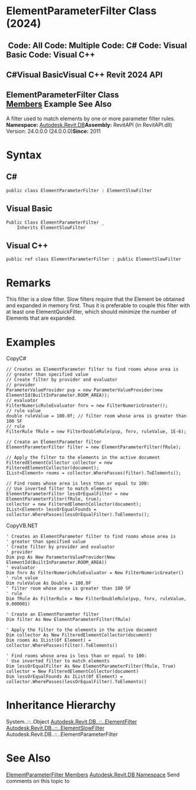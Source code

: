# ElementParameterFilter Class (2024)

﻿
 Code: All Code: Multiple Code: C# Code: Visual Basic Code: Visual C++   
---  
C#Visual BasicVisual C++
Revit 2024 API  
---  
ElementParameterFilter Class  
[Members](9393f5e4-34eb-793f-bf88-f114c0f24eb9.md "ElementParameterFilter Members") Example See Also  
---  
A filter used to match elements by one or more parameter filter rules. 
**Namespace:** [Autodesk.Revit.DB](87546ba7-461b-c646-cbb1-2cb8f5bff8b2.md "Autodesk.Revit.DB Namespace")**Assembly:** RevitAPI (in RevitAPI.dll) Version: 24.0.0.0 (24.0.0.0)**Since:** 2011 
# Syntax
C#  
---  
```text
public class ElementParameterFilter : ElementSlowFilter
```
  
Visual Basic  
---  
```text
Public Class ElementParameterFilter _
	Inherits ElementSlowFilter
```
  
Visual C++  
---  
```text
public ref class ElementParameterFilter : public ElementSlowFilter
```
  
# Remarks
This filter is a slow filter. Slow filters require that the Element be obtained and expanded in memory first. Thus it is preferable to couple this filter with at least one ElementQuickFilter, which should minimize the number of Elements that are expanded. 
# Examples
CopyC#
```text
// Creates an ElementParameter filter to find rooms whose area is 
// greater than specified value
// Create filter by provider and evaluator 
// provider
ParameterValueProvider pvp = new ParameterValueProvider(new ElementId(BuiltInParameter.ROOM_AREA));
// evaluator
FilterNumericRuleEvaluator fnrv = new FilterNumericGreater();
// rule value    
double ruleValue = 100.0f; // filter room whose area is greater than 100 SF
// rule
FilterRule fRule = new FilterDoubleRule(pvp, fnrv, ruleValue, 1E-6);

// Create an ElementParameter filter
ElementParameterFilter filter = new ElementParameterFilter(fRule);

// Apply the filter to the elements in the active document
FilteredElementCollector collector = new FilteredElementCollector(document);
IList<Element> rooms = collector.WherePasses(filter).ToElements();

// Find rooms whose area is less than or equal to 100: 
// Use inverted filter to match elements
ElementParameterFilter lessOrEqualFilter = new ElementParameterFilter(fRule, true); 
collector = new FilteredElementCollector(document);
IList<Element> lessOrEqualFounds = collector.WherePasses(lessOrEqualFilter).ToElements();
```

CopyVB.NET
```text
' Creates an ElementParameter filter to find rooms whose area is 
' greater than specified value
' Create filter by provider and evaluator 
' provider
Dim pvp As New ParameterValueProvider(New ElementId(BuiltInParameter.ROOM_AREA))
' evaluator
Dim fnrv As FilterNumericRuleEvaluator = New FilterNumericGreater()
' rule value    
Dim ruleValue As Double = 100.0F
' filter room whose area is greater than 100 SF
' rule
Dim fRule As FilterRule = New FilterDoubleRule(pvp, fnrv, ruleValue, 0.000001)

' Create an ElementParameter filter
Dim filter As New ElementParameterFilter(fRule)

' Apply the filter to the elements in the active document
Dim collector As New FilteredElementCollector(document)
Dim rooms As IList(Of Element) = collector.WherePasses(filter).ToElements()

' Find rooms whose area is less than or equal to 100: 
' Use inverted filter to match elements
Dim lessOrEqualFilter As New ElementParameterFilter(fRule, True)
collector = New FilteredElementCollector(document)
Dim lessOrEqualFounds As IList(Of Element) = collector.WherePasses(lessOrEqualFilter).ToElements()
```

# Inheritance Hierarchy
System..::..Object [Autodesk.Revit.DB..::..ElementFilter](b8b46cbf-9ecc-0745-ec53-c3c3b6510113.md "ElementFilter Class") [Autodesk.Revit.DB..::..ElementSlowFilter](e06b1e14-dd8d-8137-74ac-8ac4929eee85.md "ElementSlowFilter Class") Autodesk.Revit.DB..::..ElementParameterFilter
# See Also
[ElementParameterFilter Members](9393f5e4-34eb-793f-bf88-f114c0f24eb9.md "ElementParameterFilter Members")
[Autodesk.Revit.DB Namespace](87546ba7-461b-c646-cbb1-2cb8f5bff8b2.md "Autodesk.Revit.DB Namespace")
Send comments on this topic to 